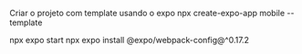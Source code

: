 Criar o projeto com template usando o expo
npx create-expo-app mobile --template

npx expo start
npx expo install @expo/webpack-config@^0.17.2
